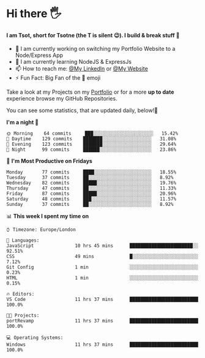 # Hi there :raised_hand_with_fingers_splayed:
#### I am Tsot, short for Tsotne (the T is silent :wink:). I build & break stuff :space_invader:
- :telescope: I am currently working on switching my Portfolio Website to a Node/Express App
- :seedling: I am currently learning NodeJS & ExpressJs
- :mailbox: How to reach me: [@My LinkedIn](https://www.linkedin.com/in/tsotne-gvadzabia/) or [@My Website](https://tsotnegvadzabia.me/contact)
- :zap: Fun Fact: Big Fan of the :space_invader: emoji

Take a look at my Projects on my [Portfolio](https://tsotnegvadzabia.me/) or for a more **up to date** experience browse my GitHub Repositories.

You can see some statistics, that are updated daily, below!:space_invader:
<!--START_SECTION:waka-->
**I'm a night 🦉** 

```text
🌞 Morning    64 commits     ███░░░░░░░░░░░░░░░░░░░░░░   15.42% 
🌆 Daytime    129 commits    ███████░░░░░░░░░░░░░░░░░░   31.08% 
🌃 Evening    123 commits    ███████░░░░░░░░░░░░░░░░░░   29.64% 
🌙 Night      99 commits     ██████░░░░░░░░░░░░░░░░░░░   23.86%

```
📅 **I'm Most Productive on Fridays** 

```text
Monday       77 commits     ████░░░░░░░░░░░░░░░░░░░░░   18.55% 
Tuesday      37 commits     ██░░░░░░░░░░░░░░░░░░░░░░░   8.92% 
Wednesday    82 commits     █████░░░░░░░░░░░░░░░░░░░░   19.76% 
Thursday     47 commits     ██░░░░░░░░░░░░░░░░░░░░░░░   11.33% 
Friday       87 commits     █████░░░░░░░░░░░░░░░░░░░░   20.96% 
Saturday     48 commits     ███░░░░░░░░░░░░░░░░░░░░░░   11.57% 
Sunday       37 commits     ██░░░░░░░░░░░░░░░░░░░░░░░   8.92%

```


📊 **This week I spent my time on** 

```text
⌚︎ Timezone: Europe/London

💬 Languages: 
JavaScript               10 hrs 45 mins      ███████████████████████░░   92.51% 
CSS                      49 mins             █░░░░░░░░░░░░░░░░░░░░░░░░   7.12% 
Git Config               1 min               ░░░░░░░░░░░░░░░░░░░░░░░░░   0.23% 
HTML                     1 min               ░░░░░░░░░░░░░░░░░░░░░░░░░   0.15%

🔥 Editors: 
VS Code                  11 hrs 37 mins      █████████████████████████   100.0%

🐱‍💻 Projects: 
portRevamp               11 hrs 37 mins      █████████████████████████   100.0%

💻 Operating Systems: 
Windows                  11 hrs 37 mins      █████████████████████████   100.0%

```


<!--END_SECTION:waka-->
